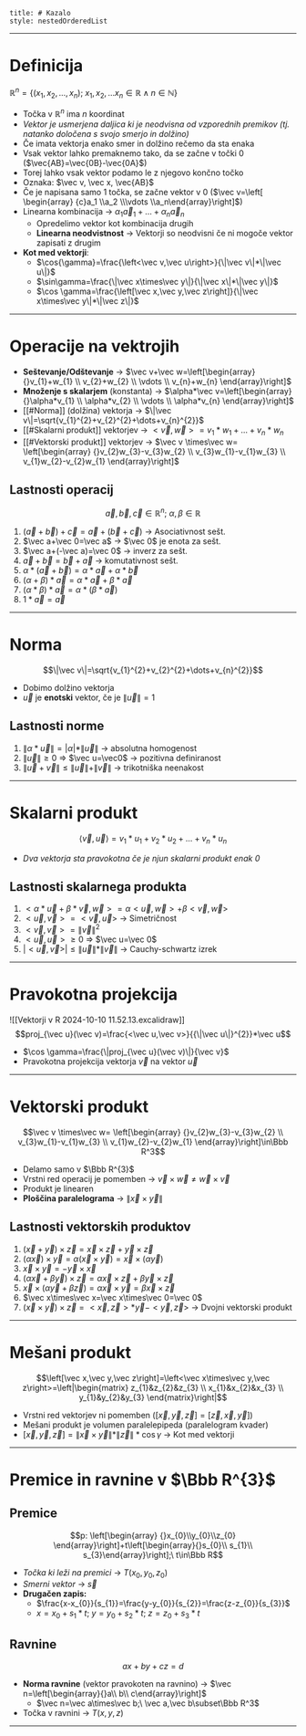```table-of-contents
title: # Kazalo
style: nestedOrderedList
```
---
# Definicija
$\mathbb{R}^{n}=\left\{(x_{1}, x_{2},..., x_{n});\ x_{1}, x_{2},... x_{n} \in \mathbb R \land n\in \mathbb N\right\}$
- Točka v $\mathbb R^n$ ima $n$ koordinat
- *Vektor je usmerjena daljica ki je neodvisna od vzporednih premikov (tj. natanko določena s svojo smerjo in dolžino)*
- Če imata vektorja enako smer in dolžino rečemo da sta enaka
- Vsak vektor lahko premaknemo tako, da se začne v točki 0 ($\vec{AB}=\vec{0B}-\vec{0A}$)
- Torej lahko vsak vektor podamo le z njegovo končno točko
- Oznaka: $\vec v, \vec x, \vec{AB}$
- Če je napisana samo 1 točka, se začne vektor v 0 ($\vec v=\left[  \begin{array} {c}a_1 \\a_2 \\\vdots \\a_n\end{array}\right]$)
- Linearna kombinacija -> $\alpha_{1}\vec a_{1}+\dots+\alpha_{n}\vec a_{n}$
	- Opredelimo vektor kot kombinacija drugih
	- **Linearna neodvistnost** -> Vektorji so neodvisni če ni mogoče vektor zapisati z drugim
- **Kot med vektorji**:
	- $\cos{\gamma}=\frac{\left<\vec v,\vec u\right>}{\|\vec v\|*\|\vec u\|}$
	- $\sin\gamma=\frac{\|\vec x\times\vec y\|}{\|\vec x\|*\|\vec y\|}$
	- $\cos \gamma=\frac{\left[\vec x,\vec y,\vec z\right]}{\|\vec x\times\vec y\|*\|\vec z\|}$
---
# Operacije na vektrojih
- **Seštevanje/Odštevanje** -> $\vec v+\vec w=\left[\begin{array} {}v_{1}+w_{1} \\ v_{2}+w_{2} \\ \vdots \\ v_{n}+w_{n} \end{array}\right]$
- **Množenje s skalarjem** (konstanta) -> $\alpha*\vec v=\left[\begin{array} {}\alpha*v_{1} \\ \alpha*v_{2} \\ \vdots \\ \alpha*v_{n} \end{array}\right]$
- [[#Norma]] (dolžina) vektorja -> $\|\vec v\|=\sqrt{v_{1}^{2}+v_{2}^{2}+\dots+v_{n}^{2}}$   
- [[#Skalarni produkt]] vektorjev -> $<\vec v, \vec w>=v_1*w_1+...+v_n*w_n$
- [[#Vektorski produkt]] vektorjev -> $\vec v \times\vec w= \left[\begin{array} {}v_{2}w_{3}-v_{3}w_{2} \\ v_{3}w_{1}-v_{1}w_{3}  \\ v_{1}w_{2}-v_{2}w_{1} \end{array}\right]$
## Lastnosti operacij 
$$\vec a, \vec b, \vec c \in \mathbb R^{n};\ \alpha, \beta \in \mathbb R$$
1. $(\vec a+\vec b)+\vec c=\vec a +(\vec b+\vec c)$ -> Asociativnost sešt. 
2. $\vec a+\vec 0=\vec a$ -> $\vec 0$ je enota za sešt. 
3. $\vec a+(-\vec a)=\vec 0$ -> inverz za sešt. 
4. $\vec a+\vec b=\vec b+\vec a$ -> komutativnost sešt. 
5. $\alpha*(\vec a+\vec b)=\alpha*\vec a+\alpha*\vec b$
6. $(\alpha+\beta)*\vec a=\alpha*\vec a+\beta*\vec a$
7. $(\alpha*\beta)*\vec a=\alpha*(\beta*\vec a)$
8. $1*\vec a=\vec a$
---
# Norma 
$$\|\vec v\|=\sqrt{v_{1}^{2}+v_{2}^{2}+\dots+v_{n}^{2}}$$
- Dobimo dolžino vektorja
- $\vec u$ je **enotski** vektor, če je $\|\vec u\|=1$
## Lastnosti norme
1. $\|\alpha*\vec u\|=|\alpha|*\|\vec u\|$ -> absolutna homogenost 
2. $\|\vec u\|\ge 0$ => $\vec u=\vec0$ -> pozitivna definiranost
3. $\|\vec u+\vec v\|\le\|\vec u\|+\|\vec v\|$ -> trikotniška neenakost
---
# Skalarni produkt
$$\left<\vec v, \vec u\right>=v_{1}*u_{1}+v_{2}*u_{2}+\dots+v_{n}*u_{n}$$
- *Dva vektorja sta pravokotna če je njun skalarni produkt enak $0$*
## Lastnosti skalarnega produkta
1. $<\alpha*\vec u+\beta*\vec v,\vec w>=\alpha<\vec u,\vec w>+\beta<\vec v, \vec w>$
2. $<\vec u,\vec v>=<\vec v,\vec u>$ -> Simetričnost
3. $<\vec v, \vec v>=\|\vec v\|^2$
4. $<\vec u, \vec u>\ge0$ => $\vec u=\vec 0$
5. $|<\vec u,\vec v>|\le\|\vec u\|*\|\vec v\|$ -> Cauchy-schwartz izrek
---
# Pravokotna projekcija
![[Vektorji v R 2024-10-10 11.52.13.excalidraw]]
$$proj_{\vec u}(\vec v)=\frac{<\vec u,\vec v>}{{\|\vec u\|}^{2}}*\vec u$$
- $\cos \gamma=\frac{\|proj_{\vec u}(\vec v)\|}{\vec v}$
- Pravokotna projekcija vektorja $\vec v$ na vektor $\vec u$
---
# Vektorski produkt
$$\vec v \times\vec w= \left[\begin{array} {}v_{2}w_{3}-v_{3}w_{2} \\ v_{3}w_{1}-v_{1}w_{3}  \\ v_{1}w_{2}-v_{2}w_{1} \end{array}\right]\in\Bbb R^3$$
- Delamo samo v $\Bbb R^{3}$
- Vrstni red operacij je pomemben -> $\vec v\times\vec w\not=\vec w\times\vec v$
- Produkt je linearen
- **Ploščina paralelograma** -> $\|\vec x\times\vec y\|$
## Lastnosti vektorskih produktov
1. $(\vec x+\vec y)\times\vec z=\vec x\times\vec z+\vec y\times\vec z$
2. $(\alpha\vec x)\times\vec y=\alpha(\vec x\times\vec y)=\vec x\times(\alpha\vec y)$
3. $\vec x\times\vec y=-\vec y\times\vec x$
4. $(\alpha\vec x+\beta\vec y)\times\vec z=\alpha\vec x\times\vec z+\beta\vec y\times\vec z$
5. $\vec x\times(\alpha\vec y+\beta\vec z)=\alpha\vec x\times\vec y=\beta\vec x\times\vec z$
6. $\vec x\times\vec x=\vec x\times\vec 0=\vec 0$
7. $(\vec x\times\vec y)\times\vec z=<\vec x,\vec z>*\vec y-<\vec y,\vec z>$ -> Dvojni vektorski produkt
---
# Mešani produkt
$$\left[\vec x,\vec y,\vec z\right]=\left<\vec x\times\vec y,\vec z\right>=\left|\begin{matrix} z_{1}&z_{2}&z_{3} \\ x_{1}&x_{2}&x_{3} \\ y_{1}&y_{2}&y_{3} \end{matrix}\right|$$
- Vrstni red vektorjev ni pomemben ($[\vec x,\vec y,\vec z]=[\vec z, \vec x, \vec y]$)
- Mešani produkt je volumen paralelepipeda (paralelogram kvader)
- $\left[\vec x,\vec y,\vec z\right]=\|\vec x\times\vec y\|*\|\vec z\|*\cos \gamma$ -> Kot med vektorji
---
# Premice in ravnine v $\Bbb R^{3}$
## Premice
$$p: \left[\begin{array} {}x_{0}\\y_{0}\\z_{0} \end{array}\right]+t\left[\begin{array}{}s_{0}\\ s_{1}\\ s_{3}\end{array}\right];\ t\in\Bbb R$$
- *Točka ki leži na premici* -> $T(x_{0},y_{0},z_{0})$
- *Smerni vektor* -> $\vec s$
- **Drugačen zapis:**
	- $\frac{x-x_{0}}{s_{1}}=\frac{y-y_{0}}{s_{2}}=\frac{z-z_{0}}{s_{3}}$
	- $x=x_{0}+s_{1}*t;\ y=y_{0}+s_{2}*t;\ z=z_{0}+s_{3}*t$
## Ravnine
$$ax+by+cz=d$$
- **Norma ravnine** (vektor pravokoten na ravnino) -> $\vec n=\left[\begin{array}{}a\\ b\\ c\end{array}\right]$
	- $\vec n=\vec a\times\vec b;\ \vec a,\vec b\subset\Bbb R^3$
- Točka v ravnini -> $T(x,y,z)$
---